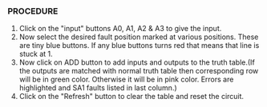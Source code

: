 ### PROCEDURE

1. Click on the "input" buttons A0, A1, A2 & A3 to give the input.
2. Now select the desired fault position marked at various positions. These are tiny blue buttons. If any blue buttons turns red that means that line is stuck at 1.
3. Now click on ADD button to add inputs and outputs to the truth table.(If the outputs are matched with normal truth table then corresponding row will be in green color. Otherwise it will be in pink color. Errors are highlighted and SA1 faults listed in last column.)
4. Click on the "Refresh" button to clear the table and reset the circuit.
